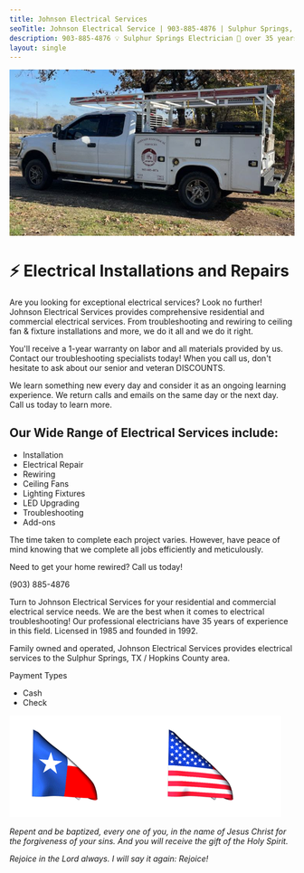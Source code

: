 ```yaml
---
title: Johnson Electrical Services
seoTitle: Johnson Electrical Service | 903-885-4876 | Sulphur Springs, TX | Hopkins County
description: 903-885-4876 💡 Sulphur Springs Electrician 🔌 over 35 years of experience
layout: single
---
```


![Johnson Electrical Services | 903-885-4876 | Sulphur Springs, TX](truck.png)

# ⚡ Electrical Installations and Repairs

Are you looking for exceptional electrical services? Look no further! Johnson Electrical Services provides comprehensive residential and commercial electrical services. From troubleshooting and rewiring to ceiling fan & fixture installations and more, we do it all and we do it right.

You'll receive a 1-year warranty on labor and all materials provided by us. Contact our troubleshooting specialists today! When you call us, don't hesitate to ask about our senior and veteran DISCOUNTS.

We learn something new every day and consider it as an ongoing learning experience. We return calls and emails on the same day or the next day. Call us today to learn more.

## Our Wide Range of Electrical Services include:

* Installation
* Electrical Repair
* Rewiring
* Ceiling Fans
* Lighting Fixtures
* LED Upgrading
* Troubleshooting
* Add-ons

The time taken to complete each project varies. However, have peace of mind knowing that we complete all jobs efficiently and meticulously.

Need to get your home rewired?
Call us today!

(903) 885-4876

Turn to Johnson Electrical Services for your residential and commercial electrical service needs. We are the best when it comes to electrical troubleshooting! Our professional electricians have 35 years of experience in this field. Licensed in 1985 and founded in 1992.

Family owned and operated, Johnson Electrical Services provides electrical services to the Sulphur Springs, TX / Hopkins County area.

Payment Types

* Cash
* Check

![Texas flag](tx_flag.gif)![USA flag](usa_flag.gif)

*Repent and be baptized, every one of you, in the name of Jesus Christ for the forgiveness of your sins. And you will receive the gift of the Holy Spirit.*

*Rejoice in the Lord always.*
*I will say it again: Rejoice!*
